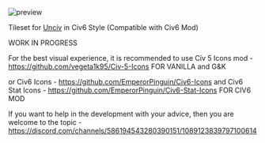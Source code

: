 ![preview](https://github.com/user-attachments/assets/c2ad3a62-2c6f-48a5-be11-96ad4be67b7d)

Tileset for [Unciv](https://github.com/yairm210/Unciv) in Civ6 Style
(Compatible with Civ6 Mod)

WORK IN PROGRESS

For the best visual experience, it is recommended to use
Civ 5 Icons mod - https://github.com/vegeta1k95/Civ-5-Icons
FOR VANILLA and G&K

or Civ6 Icons - https://github.com/EmperorPinguin/Civ6-Icons
and Civ6 Stat Icons - https://github.com/EmperorPinguin/Civ6-Stat-Icons
FOR CIV6 MOD

If you want to help in the development with your advice, then you are welcome to the topic - https://discord.com/channels/586194543280390151/1089123839797100614
